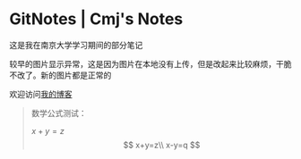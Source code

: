 # GitNotes | Cmj's Notes

这是我在南京大学学习期间的部分笔记

较早的图片显示异常，这是因为图片在本地没有上传，但是改起来比较麻烦，干脆不改了。新的图片都是正常的

欢迎访问[我的博客](https://blog.caomingjun.com) 

> 数学公式测试：
>
> $x+y=z$
> $$
> x+y=z\\
> x-y=q
> $$
> 

